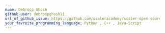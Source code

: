 ```yaml
---
name: Debroop Ghosh
github_user: debroopghosh11
url_of_github_issue: https://github.com/scaleracademy/scaler-open-source-september-challenge/issues/292
your_favroite_programming_language: Python , C++ , Java-Script
---
```

